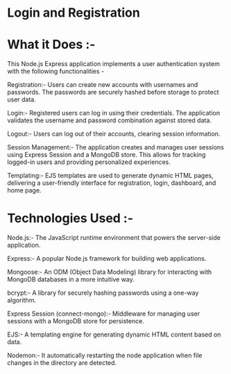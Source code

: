 # Login and Registration 

# What it Does :-


This Node.js Express application implements a user authentication system with the following functionalities -

Registration:- Users can create new accounts with usernames and passwords. The passwords are securely hashed before storage to protect user data.

Login:- Registered users can log in using their credentials. The application validates the username and password combination against stored data.

Logout:- Users can log out of their accounts, clearing session information.

Session Management:- The application creates and manages user sessions using Express Session and a MongoDB store. This allows for tracking logged-in users and 
providing personalized experiences.

Templating:- EJS templates are used to generate dynamic HTML pages, delivering a user-friendly interface for registration, login, dashboard, and home page.

# Technologies Used :-



Node.js:- The JavaScript runtime environment that powers the server-side application.

Express:- A popular Node.js framework for building web applications.

Mongoose:- An ODM (Object Data Modeling) library for interacting with MongoDB databases in a more intuitive way.

bcrypt:- A library for securely hashing passwords using a one-way algorithm.

Express Session (connect-mongo):- Middleware for managing user sessions with a MongoDB store for persistence.

EJS:- A templating engine for generating dynamic HTML content based on data.

Nodemon:- It automatically restarting the node application when file changes in the directory are detected.
